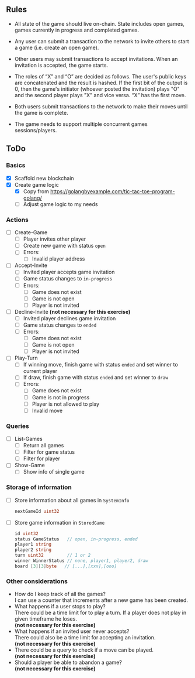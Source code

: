 ## Rules
* All state of the game should live on-chain. State includes open games, games currently in progress and completed games.

* Any user can submit a transaction to the network to invite others to start a game (i.e. create an open game).

* Other users may submit transactions to accept invitations. When an invitation is accepted, the game starts.

* The roles of “X” and “O” are decided as follows. The user's public keys are concatenated and the result is hashed. If the first bit of the output is 0, then the game's initiator (whoever posted the invitation) plays "O" and the second player plays "X" and vice versa. “X” has the first move.

* Both users submit transactions to the network to make their moves until the game is complete.

* The game needs to support multiple concurrent games sessions/players.

## ToDo

### Basics
- [x] Scaffold new blockchain
- [x] Create game logic
  - [x] Copy from https://golangbyexample.com/tic-tac-toe-program-golang/
  - [ ] Adjust game logic to my needs

### Actions
- [ ] Create-Game
  - [ ] Player invites other player
  - [ ] Create new game with status `open`
  - [ ] Errors: 
    - [ ] Invalid player address
- [ ] Accept-Invite
  - [ ] Invited player accepts game invitation
  - [ ] Game status changes to `in-progress`
  - [ ] Errors:
    - [ ] Game does not exist
    - [ ] Game is not open
    - [ ] Player is not invited
- [ ] Decline-Invite <b>(not necessary for this exercise)</b>
  - [ ] Invited player declines game invitation
  - [ ] Game status changes to `ended`
  - [ ] Errors:
    - [ ] Game does not exist
    - [ ] Game is not open
    - [ ] Player is not invited
- [ ] Play-Turn
  - [ ] If winning move, finish game with status `ended` and set winner to current player
  - [ ] If draw, finish game with status `ended` and set winner to `draw`
  - [ ] Errors:
    - [ ] Game does not exist
    - [ ] Game is not in progress
    - [ ] Player is not allowed to play
    - [ ] Invalid move

### Queries
- [ ] List-Games
  - [ ] Return all games
  - [ ] Filter for game status
  - [ ] Filter for player
- [ ] Show-Game
  - [ ] Show info of single game

### Storage of information
- [ ] Store information about all games in `SystemInfo`
  ```go
  nextGameId uint32
  ```
- [ ] Store game information in `StoredGame`
    ```go
    id uint32
    status GameStatus   // open, in-progress, ended
    player1 string
    player2 string
    turn uint32         // 1 or 2
    winner WinnerStatus // none, player1, player2, draw
    board [3][3]byte   // [...],[xxx],[ooo]
    ```

### Other considerations
- How do I keep track of all the games?</br>
I can use a counter that increments after a new game has been created.
- What happens if a user stops to play?</br>
There could be a time limit for to play a turn. 
If a player does not play in given timeframe he loses.</br>
<b>(not necessary for this exercise)</b>
- What happens if an invited user never accepts?</br>
There could also be a time limit for accepting an invitation.</br>
<b>(not necessary for this exercise)</b>
- There could be a query to check if a move can be played.</br>
<b>(not necessary for this exercise)</b>
- Should a player be able to abandon a game?</br>
<b>(not necessary for this exercise)</b>